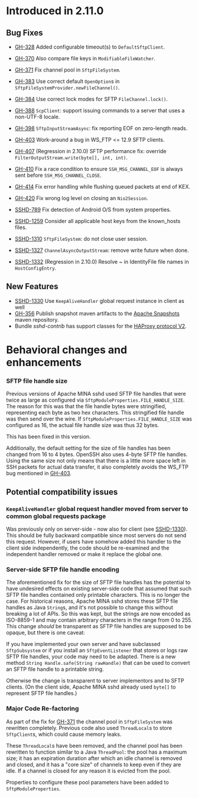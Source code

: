 # Introduced in 2.11.0

## Bug Fixes

* [GH-328](https://github.com/apache/mina-sshd/issues/328) Added configurable timeout(s) to `DefaultSftpClient`.
* [GH-370](https://github.com/apache/mina-sshd/issues/370) Also compare file keys in `ModifiableFileWatcher`.
* [GH-371](https://github.com/apache/mina-sshd/issues/371) Fix channel pool in `SftpFileSystem`.
* [GH-383](https://github.com/apache/mina-sshd/issues/383) Use correct default `OpenOption`s in `SftpFileSystemProvider.newFileChannel()`.
* [GH-384](https://github.com/apache/mina-sshd/issues/384) Use correct lock modes for SFTP `FileChannel.lock()`.
* [GH-388](https://github.com/apache/mina-sshd/issues/388) `ScpClient`: support issuing commands to a server that uses a non-UTF-8 locale.
* [GH-398](https://github.com/apache/mina-sshd/issues/398) `SftpInputStreamAsync`: fix reporting EOF on zero-length reads.
* [GH-403](https://github.com/apache/mina-sshd/issues/403) Work-around a bug in WS_FTP <= 12.9 SFTP clients.
* [GH-407](https://github.com/apache/mina-sshd/issues/407) (Regression in 2.10.0) SFTP performance fix: override `FilterOutputStream.write(byte[], int, int)`.
* [GH-410](https://github.com/apache/mina-sshd/issues/410) Fix a race condition to ensure `SSH_MSG_CHANNEL_EOF` is always sent before `SSH_MSG_CHANNEL_CLOSE`.
* [GH-414](https://github.com/apache/mina-sshd/issues/414) Fix error handling while flushing queued packets at end of KEX.
* [GH-420](https://github.com/apache/mina-sshd/issues/420) Fix wrong log level on closing an `Nio2Session`.

* [SSHD-789](https://issues.apache.org/jira/browse/SSHD-789) Fix detection of Android O/S from system properties.
* [SSHD-1259](https://issues.apache.org/jira/browse/SSHD-1259) Consider all applicable host keys from the known_hosts files.
* [SSHD-1310](https://issues.apache.org/jira/browse/SSHD-1310) `SftpFileSystem`: do not close user session.
* [SSHD-1327](https://issues.apache.org/jira/browse/SSHD-1327) `ChannelAsyncOutputStream`: remove write future when done.
* [SSHD-1332](https://issues.apache.org/jira/browse/SSHD-1332) (Regression in 2.10.0) Resolve ~ in IdentityFile file names in `HostConfigEntry`.

## New Features

* [SSHD-1330](https://issues.apache.org/jira/browse/SSHD-1330) Use `KeepAliveHandler` global request instance in client as well
* [GH-356](https://github.com/apache/mina-sshd/issues/356) Publish snapshot maven artifacts to the [Apache Snapshots](https://repository.apache.org/content/repositories/snapshots) maven repository.
* Bundle _sshd-contrib_ has support classes for the [HAProxy protocol V2](https://www.haproxy.org/download/2.7/doc/proxy-protocol.txt).

# Behavioral changes and enhancements

### SFTP file handle size

Previous versions of Apache MINA sshd used SFTP file handles that were twice
as large as configured via `SftpModuleProperties.FILE_HANDLE_SIZE`. The reason for
this was that the file handle bytes were stringified, representing each byte
as two hex characters. This stringified file handle was then send over the wire.
If `SftpModuleProperties.FILE_HANDLE_SIZE` was configured as 16, the actual file
handle size was thus 32 bytes.

This has been fixed in this version.

Additionally, the default setting for the size of file handles has been changed
from 16 to 4 bytes. OpenSSH also uses 4-byte SFTP file handles. Using the same
size not only means that there is a little more space left in SSH packets for
actual data transfer, it also completely avoids the WS_FTP bug mentioned in
[GH-403](https://github.com/apache/mina-sshd/issues/403).

## Potential compatibility issues

### `KeepAliveHandler` global request handler moved from server to common global requests package

Was previously only on server-side - now also for client (see [SSHD-1330](https://issues.apache.org/jira/browse/SSHD-1330)).
This should be fully backward compatible since most servers do not send this request. However, if users have somehow added this
handler to the client side independently, the code should be re-examined and the independent handler removed or make it replace the global one.

### Server-side SFTP file handle encoding

The aforementioned fix for the size of SFTP file handles has the potential to
have undesired effects on existing server-side code that assumed that such SFTP
file handles contained only printable characters. This is no longer the case. For
historical reasons, Apache MINA sshd stores these SFTP file handles as Java
`String`s, and it's not possible to change this without breaking a lot of APIs.
So this was kept, but the strings are now encoded as ISO-8859-1 and may
contain arbitrary characters in the range from 0 to 255. This change
*should* be transparent as SFTP file handles are supposed to be opaque, but
there is one caveat:

If you have implemented your own server and have subclassed `SftpSubsystem` or
if you install an `SftpEventListener` that stores or logs raw SFTP file handles,
your code may need to be adapted. There is a new method
`String Handle.safe(String rawHandle)` that can be used to convert an SFTP file
handle to a printable string.

Otherwise the change is transparent to server implementors and to SFTP clients.
(On the client side, Apache MINA sshd already used `byte[]` to represent SFTP
file handles.)

### Major Code Re-factoring

As part of the fix for [GH-371](https://github.com/apache/mina-sshd/issues/371)
the channel pool in `SftpFileSystem` was rewritten completely. Previous code also
used `ThreadLocal`s to store `SftpClient`s, which could cause memory leaks.

These `ThreadLocal`s have been removed, and the channel pool has been rewritten
to function similar to a Java `ThreadPool`: the pool has a maximum size; it has
an expiration duration after which an idle channel is removed and closed, and
it has a "core size" of channels to keep even if they are idle. If a channel is
closed for any reason it is evicted from the pool.

Properties to configure these pool parameters have been added to `SftpModuleProperties`.
